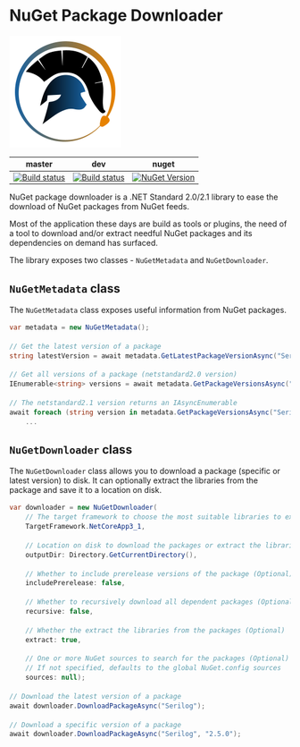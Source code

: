 # NuGet Package Downloader

![NuGet Package Downloader](./src/NuGetPackageDownloader/Assets/Titan.png)

master | dev | nuget
-------|-----|------
[![Build status](https://ci.appveyor.com/api/projects/status/0f4u7344b392pfsv/branch/master?svg=true)](https://ci.appveyor.com/project/Achi054/nugetpackagedownloader/branch/master) | [![Build status](https://ci.appveyor.com/api/projects/status/0f4u7344b392pfsv/branch/dev?svg=true)](https://ci.appveyor.com/project/Achi054/nugetpackagedownloader/branch/dev) | [![NuGet Version](http://img.shields.io/nuget/v/NuGetPackageDownloader.svg?style=flat)](https://www.nuget.org/packages/NuGetPackageDownloader/)

NuGet package downloader is a .NET Standard 2.0/2.1 library to ease the download of NuGet packages from NuGet feeds.

Most of the application these days are build as tools or plugins, the need of a tool to download and/or extract needful NuGet packages and its dependencies on demand has surfaced.

The library exposes two classes - `NuGetMetadata` and `NuGetDownloader`.

## `NuGetMetadata` class
The `NuGetMetadata` class exposes useful information from NuGet packages.

```cs
var metadata = new NuGetMetadata();

// Get the latest version of a package
string latestVersion = await metadata.GetLatestPackageVersionAsync("Serilog");

// Get all versions of a package (netstandard2.0 version)
IEnumerable<string> versions = await metadata.GetPackageVersionsAsync("Serilog");

// The netstandard2.1 version returns an IAsyncEnumerable
await foreach (string version in metadata.GetPackageVersionsAsync("Serilog"))
    ...
```

## `NuGetDownloader` class
The `NuGetDownloader` class allows you to download a package (specific or latest version) to disk. It can optionally extract the libraries from the package and save it to a location on disk.

```cs
var downloader = new NuGetDownloader(
    // The target framework to choose the most suitable libraries to extract
    TargetFramework.NetCoreApp3_1,
    
    // Location on disk to download the packages or extract the libraries to (Optional)
    outputDir: Directory.GetCurrentDirectory(),
    
    // Whether to include prerelease versions of the package (Optional)
    includePrerelease: false,
    
    // Whether to recursively download all dependent packages (Optional)
    recursive: false,
    
    // Whether the extract the libraries from the packages (Optional)
    extract: true,
    
    // One or more NuGet sources to search for the packages (Optional)
    // If not specified, defaults to the global NuGet.config sources
    sources: null);

// Download the latest version of a package
await downloader.DownloadPackageAsync("Serilog");

// Download a specific version of a package
await downloader.DownloadPackageAsync("Serilog", "2.5.0");
```
